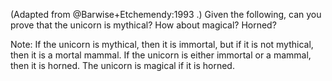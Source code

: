 

(Adapted from @Barwise+Etchemendy:1993 .) Given the following, can you prove that the unicorn is
mythical? How about magical? Horned?<br>

Note: If the unicorn is mythical, then it is immortal, but if it is not
 mythical, then it is a mortal mammal. If the unicorn is either
 immortal or a mammal, then it is horned. The unicorn is magical if it
 is horned.
